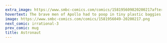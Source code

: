 ```yaml
---
extra_image: https://www.smbc-comics.com/comics/158195609820200217after.png
hovertext: The brave men of Apollo had to poop in tiny plastic baggies, back when men were men.
image: https://www.smbc-comics.com/comics/1581956049-20200217.png
next_comic: irrational-3
prev_comic: mug
title: Astronaut
---
```


